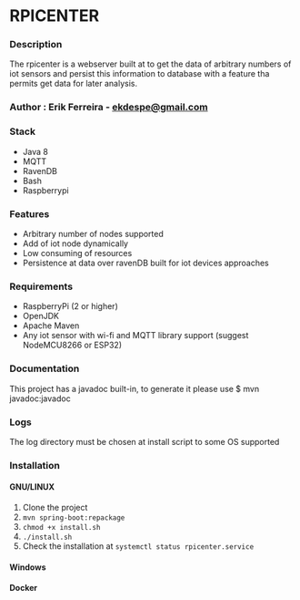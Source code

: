 # RPICENTER

### Description

The rpicenter is a webserver built at  to get the data of  arbitrary numbers of iot sensors and 
persist this information to  database with a feature tha permits get data for later analysis.


### Author : Erik Ferreira - ekdespe@gmail.com
### Stack
- Java 8
- MQTT
- RavenDB
- Bash
- Raspberrypi
### Features
- Arbitrary number of nodes supported
- Add of iot node dynamically
- Low consuming of resources
- Persistence at data over ravenDB built for iot devices approaches
### Requirements
- RaspberryPi (2 or higher)
- OpenJDK
- Apache Maven
- Any iot sensor with wi-fi and MQTT library support (suggest NodeMCU8266 or ESP32)

### Documentation
This project has a javadoc built-in, to generate it  please use $ mvn javadoc:javadoc
### Logs
The log directory must be chosen at install script to some OS supported 
### Installation
#### GNU/LINUX
1. Clone the project
2. `mvn spring-boot:repackage`
3. `chmod +x install.sh` 
4. `./install.sh`
5. Check the installation at `systemctl status rpicenter.service`
#### Windows
#### Docker


